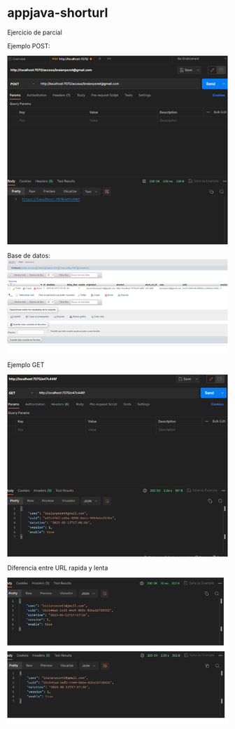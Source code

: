 # appjava-shorturl
Ejercicio de parcial

Ejemplo POST:

![Screenshot](capturas/POST.png)

Base de datos:
![Screenshot](capturas/db.png)

Ejemplo GET

![Screenshot](capturas/GET.png)

Diferencia entre URL rapida y lenta

![Screenshot](capturas/RETRASO.png)
